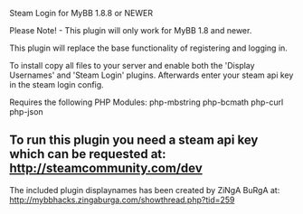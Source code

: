 Steam Login for MyBB 1.8.8 or NEWER

Please Note! - This plugin will only work for MyBB 1.8 and newer.

This plugin will replace the base functionality of registering and logging in.

To install copy all files to your server and enable both the 'Display Usernames' and 'Steam Login' plugins.
Afterwards enter your steam api key in the steam login config.

Requires the following PHP Modules:
php-mbstring
php-bcmath
php-curl
php-json

To run this plugin you need a steam api key which can be requested at:
http://steamcommunity.com/dev
-------------------------------
The included plugin displaynames has been created by ZiNgA BuRgA at:
http://mybbhacks.zingaburga.com/showthread.php?tid=259
